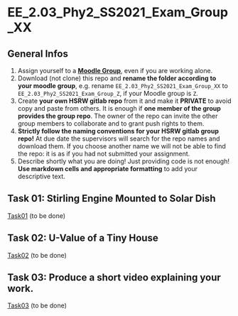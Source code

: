 # EE_2.03_Phy2_SS2021_Exam_Group_XX

## General Infos

1. Assign yourself to a [**Moodle Group**](https://moodle.hochschule-rhein-waal.de/mod/choicegroup/view.php?id=310860), even if you are working alone.
1. Download (not clone) this repo and **rename the folder according to your moodle group**, e.g. rename `EE_2.03_Phy2_SS2021_Exam_Group_XX` to `EE_2.03_Phy2_SS2021_Exam_Group_Z`, if your Moodle group is `Z`. 
1. Create **your own HSRW gitlab repo** from it and make it **PRIVATE** to avoid copy and paste from others. It is enough if **one member of the group provides the group repo**. The owner of the repo can invite the other group members to collaborate and to grant push rights to them.
1. **Strictly follow the naming conventions for your HSRW gitlab group repo!** At due date the supervisors will search for the repo names and download them. If you choose another name we will not be able to find the repo: it is as if you had not submitted your assignment.
1. Describe shortly what you are doing! Just providing code is not enough! **Use markdown cells and appropriate formatting** to add your descriptive text.  

## Task 01: Stirling Engine Mounted to Solar Dish

[Task01](Task01/README.md) (to be done)

## Task 02: U-Value of a Tiny House

[Task02](Task02/README.md) (to be done)

## Task 03: Produce a short video explaining your work.

[Task03](Task03/README.md) (to be done)



